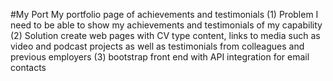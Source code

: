 #My Port
My portfolio page of achievements and testimonials
(1) Problem
I need to be able to show my achievements and testimonials of my capability
(2) Solution
create web pages with CV type content, links to media such as video and podcast projects as well as testimonials from colleagues and previous employers
(3) bootstrap front end with API integration for email contacts

